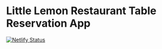 # Little Lemon Restaurant Table Reservation App

[![Netlify Status](https://api.netlify.com/api/v1/badges/6daa1ad7-63f1-4064-aeef-96621bf36740/deploy-status)](https://app.netlify.com/sites/littl-lemon/deploys)
